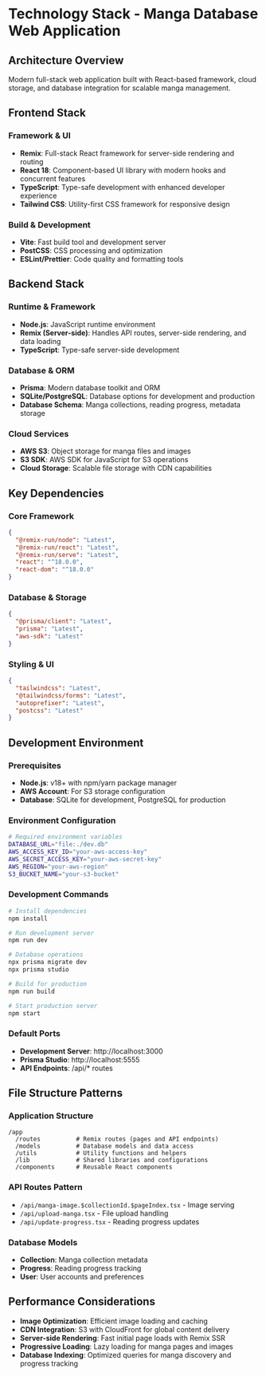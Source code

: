 # Technology Stack - Manga Database Web Application

## Architecture Overview
Modern full-stack web application built with React-based framework, cloud storage, and database integration for scalable manga management.

## Frontend Stack

### Framework & UI
- **Remix**: Full-stack React framework for server-side rendering and routing
- **React 18**: Component-based UI library with modern hooks and concurrent features
- **TypeScript**: Type-safe development with enhanced developer experience
- **Tailwind CSS**: Utility-first CSS framework for responsive design

### Build & Development
- **Vite**: Fast build tool and development server
- **PostCSS**: CSS processing and optimization
- **ESLint/Prettier**: Code quality and formatting tools

## Backend Stack

### Runtime & Framework
- **Node.js**: JavaScript runtime environment
- **Remix (Server-side)**: Handles API routes, server-side rendering, and data loading
- **TypeScript**: Type-safe server-side development

### Database & ORM
- **Prisma**: Modern database toolkit and ORM
- **SQLite/PostgreSQL**: Database options for development and production
- **Database Schema**: Manga collections, reading progress, metadata storage

### Cloud Services
- **AWS S3**: Object storage for manga files and images
- **S3 SDK**: AWS SDK for JavaScript for S3 operations
- **Cloud Storage**: Scalable file storage with CDN capabilities

## Key Dependencies

### Core Framework
```json
{
  "@remix-run/node": "Latest",
  "@remix-run/react": "Latest", 
  "@remix-run/serve": "Latest",
  "react": "^18.0.0",
  "react-dom": "^18.0.0"
}
```

### Database & Storage
```json
{
  "@prisma/client": "Latest",
  "prisma": "Latest",
  "aws-sdk": "Latest"
}
```

### Styling & UI
```json
{
  "tailwindcss": "Latest",
  "@tailwindcss/forms": "Latest",
  "autoprefixer": "Latest",
  "postcss": "Latest"
}
```

## Development Environment

### Prerequisites
- **Node.js**: v18+ with npm/yarn package manager
- **AWS Account**: For S3 storage configuration
- **Database**: SQLite for development, PostgreSQL for production

### Environment Configuration
```bash
# Required environment variables
DATABASE_URL="file:./dev.db"
AWS_ACCESS_KEY_ID="your-aws-access-key"
AWS_SECRET_ACCESS_KEY="your-aws-secret-key"
AWS_REGION="your-aws-region"
S3_BUCKET_NAME="your-s3-bucket"
```

### Development Commands
```bash
# Install dependencies
npm install

# Run development server
npm run dev

# Database operations
npx prisma migrate dev
npx prisma studio

# Build for production
npm run build

# Start production server
npm start
```

### Default Ports
- **Development Server**: http://localhost:3000
- **Prisma Studio**: http://localhost:5555
- **API Endpoints**: /api/* routes

## File Structure Patterns

### Application Structure
```
/app
  /routes          # Remix routes (pages and API endpoints)
  /models          # Database models and data access
  /utils           # Utility functions and helpers
  /lib             # Shared libraries and configurations
  /components      # Reusable React components
```

### API Routes Pattern
- `/api/manga-image.$collectionId.$pageIndex.tsx` - Image serving
- `/api/upload-manga.tsx` - File upload handling
- `/api/update-progress.tsx` - Reading progress updates

### Database Models
- **Collection**: Manga collection metadata
- **Progress**: Reading progress tracking
- **User**: User accounts and preferences

## Performance Considerations
- **Image Optimization**: Efficient image loading and caching
- **CDN Integration**: S3 with CloudFront for global content delivery
- **Server-side Rendering**: Fast initial page loads with Remix SSR
- **Progressive Loading**: Lazy loading for manga pages and images
- **Database Indexing**: Optimized queries for manga discovery and progress tracking